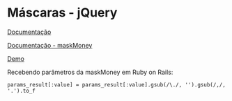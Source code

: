 # Máscaras - jQuery

[Documentação](https://igorescobar.github.io/jQuery-Mask-Plugin/docs.html)

[Documentação - maskMoney](http://plentz.github.io/jquery-maskmoney/)

[Demo](https://htmlpreview.github.io/?https://github.com/ValterAndrei/mask/blob/master/index.html)


Recebendo parâmetros da maskMoney em Ruby on Rails:

```
params_result[:value] = params_result[:value].gsub(/\./, '').gsub(/,/, '.').to_f
```
